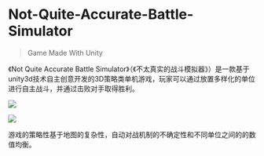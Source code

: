 # Not-Quite-Accurate-Battle-Simulator
> Game Made With Unity

《Not Quite Accurate Battle Simulator》（《不太真实的战斗模拟器》）是一款基于unity3d技术自主创意开发的3D策略类单机游戏，玩家可以通过放置多样化的单位进行自主战斗，并通过击败对手取得胜利。



![](docs/README.assets/1.png)

![](docs/README.assets/2.png)



游戏的策略性基于地图的复杂性，自动对战机制的不确定性和不同单位之间的的数值均衡。